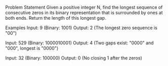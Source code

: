 Problem Statement
Given a positive integer N, find the longest sequence of consecutive zeros in its binary representation that is surrounded by ones at both ends. Return the length of this longest gap.

Examples
Input: 9 (Binary: 1001)
Output: 2 (The longest zero sequence is "00")

Input: 529 (Binary: 1000010001)
Output: 4 (Two gaps exist: "0000" and "000", longest is "0000")

Input: 32 (Binary: 100000)
Output: 0 (No closing 1 after the zeros)